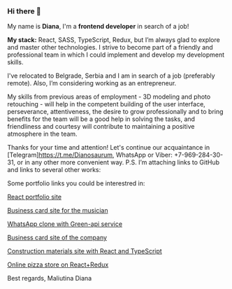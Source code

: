 ### Hi there 👋

My name is **Diana**, I'm a **frontend developer** in search of a job! 

**My stack:** 
React, SASS, TypeScript, Redux, but I’m always glad to explore and master other technologies. 
I strive to become part of a friendly and professional team in which I could implement and develop my development skills. 

I've relocated to Belgrade, Serbia and I am in search of a  job (preferably remote). Also, I’m considering working as an entrepreneur.

My skills from previous areas of employment - 3D modeling and photo retouching - will help in the competent building of the user interface, perseverance, attentiveness, the desire to grow professionally and to bring benefits for the team will be a good help in solving the tasks, and friendliness and courtesy will contribute to maintaining a positive atmosphere in the team.

Thanks for your time and attention! 
Let's continue our acquaintance in [Telegram]https://t.me/Dianosaurum, WhatsApp or Viber: +7-969-284-30-31, or in any other more convenient way.
P.S. I’m attaching links to GitHub and links to several other works:

Some portfolio links you could be interestred in:

[React portfolio site](http://maliutina.com)

[Business card site for the musician](http://176.99.11.170:90)

[WhatsApp clone with Green-api service](http://176.99.11.170:92)

[Business card site of the company](http://176.99.11.170:89)

[Construction materials site with React and TypeScript](http://176.99.11.170:91)

[Online pizza store on React+Redux](http://176.99.11.170:88)

Best regards,
Maliutina Diana
